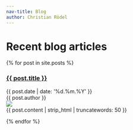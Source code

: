 ```yaml
---
nav-title: Blog
author: Christian Rödel
---
```


<h1> Recent blog articles </h1>

<section class="posts"> 
  {% for post in site.posts %}
  <h3 class="title"> <a href="{{ post.url | prepend: site.baseurl }}">{{ post.title }}</a> </h3>
    <section class="date"> {{ post.date | date: '%d.%m.%Y' }} </section>
    <section class="author"> {{ post.author }} </section>
    <img class="image" src="{{ site.baseurl }}/assets/images/{{ post.image }}"/>
    <section class="excerpt"> {{ post.content | strip_html | truncatewords: 50 }} </section>
  
  {% endfor %}
</section>
